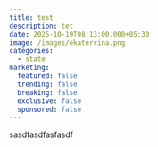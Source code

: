 ```yaml
---
title: test
description: tet
date: 2025-10-19T08:13:00.000+05:30
image: /images/ekaterrina.png
categories:
  - state
marketing:
  featured: false
  trending: false
  breaking: false
  exclusive: false
  sponsored: false
---
```

sasdfasdfasfasdf
